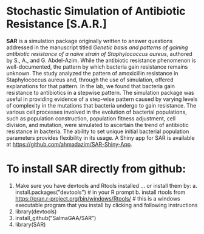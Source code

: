 
# Stochastic Simulation of Antibiotic Resistance [S.A.R.]

**SAR** is a simulation package originally written to answer questions addressed in the manuscript titled *Genetic basis and patterns of gaining antibiotic resistance of a naïve strain of Staphylococcus aureus*, authored by S., A., and G. Abdel-Azim. While the antibiotic resistance phenomenon is well-documented, the pattern by which bacteria gain resistance remains unknown. The study analyzed the pattern of amoxicillin resistance in Staphylococcus aureus and, through the use of simulation, offered explanations for that pattern. In the lab, we found that bacteria gain resistance to antibiotics in a stepwise pattern. The simulation package was useful in providing evidence of a step-wise pattern caused by varying levels of complexity in the mutations that bacteria undergo to gain resistance. The various cell processes involved in the evolution of bacterial populations, such as population construction, population fitness adjustment, cell division, and mutation, were simulated to ascertain the trend of antibiotic resistance in bacteria. The ability to set unique initial bacterial population parameters provides flexibility in its usage. A Shiny app for SAR is available at https://github.com/ahmadazim/SAR-Shiny-App.

# To install SAR directly from github:
  1. 	Make sure you have devtools and Rtools installed … or install them by:
    a.	install.packages("devtools")  # in your R prompt
    b.	install rtools from https://cran.r-project.org/bin/windows/Rtools/  # this is a windows executable program that you install by clicking and following instructions
  2.	library(devtools)
  3.	install_github("SalmaGAA/SAR")
  4.	library(SAR)
